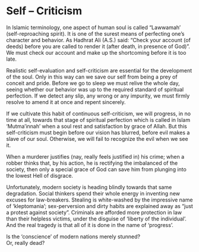 Self – Criticism
================

In Islamic terminology, one aspect of human soul is called “Lawwamah’
(self-reproaching spirit). It is one of the surest means of perfecting
one’s character and behavior. As Hadhrat Ali (A.S.) said: “Check your
account (of deeds) before you are called to render it (after death, in
presence of God)”. We must check our account and make up the shortcoming
before it is too late.

Realistic self-evaluation and self-criticism are essential for the
development of the soul. Only in this way can we save our self from
being a prey of conceit and pride. Before we go to sleep we must relive
the whole day, seeing whether our behavior was up to the required
standard of spiritual perfection. If we detect any slip, any wrong or
any impurity, we must firmly resolve to amend it at once and repent
sincerely.

If we cultivate this habit of continuous self-criticism, we will
progress, in no time at all, towards that stage of spiritual perfection
which is called in Islam ‘Mutma’innah’ when a soul rest and satisfaction
by grace of Allah. But this self-criticism must begin before our vision
has blurred, before evil makes a slave of our soul. Otherwise, we will
fail to recognize the evil when we see it.

When a murderer justifies (nay, really feels justified in) his crime;
when a robber thinks that, by his action, he is rectifying the
imbalanced of the society, then only a special grace of God can save him
from plunging into the lowest Hell of disgrace.

Unfortunately, modern society is heading blindly towards that same
degradation. Social thinkers spend their whole energy in inventing new
excuses for law-breakers. Stealing is white-washed by the impressive
name of ‘kleptomania’; sex-perversion and dirty habits are explained
away as “just a protest against society”. Criminals are afforded more
protection in law than their helpless victims, under the disguise of
‘liberty of the individual’. And the real tragedy is that all of it is
done in the name of ‘progress’.

Is the ‘conscience’ of modern nations merely stunned?  
 Or, really dead?


